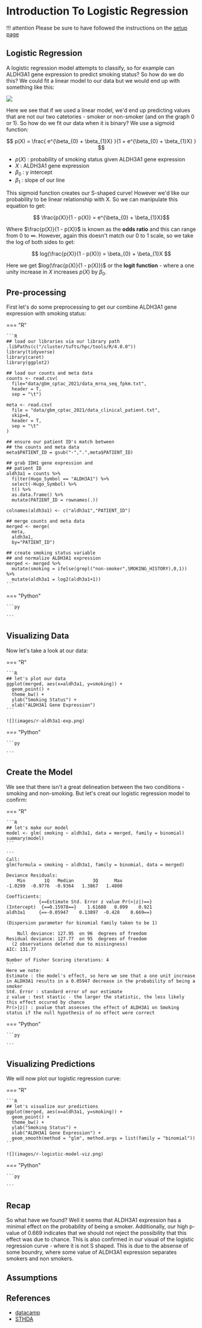 # Introduction To Logistic Regression

!!! attention
    Please be sure to have followed the instructions on the [setup page](../setup.md)
    
## Logistic Regression

A logistic regression model attempts to classify, so for example can ALDH3A1 gene expression to predict smoking status? So how do we do this? We could fit a linear model to our data but we would end up with something like this:

![](images/linear-v-logistic.png)

Here we see that if we used a linear model, we'd end up predicting values that are not our two catetories - smoker or non-smoker (and on the graph 0 or 1). So how do we fit our data when it is binary? We use a sigmoid function:

$$ p(X) = \frac{ e^{\beta_{0} + \beta_{1}X} }{1 + e^{\beta_{0} + \beta_{1}X} } $$

- $p(X)$ : probability of smoking status given ALDH3A1 gene expression
- $X$ : ALDH3A1 gene expression
- $\beta_{0}$ : y intercept
- $\beta_{1}$ : slope of our line

This sigmoid function creates our S-shaped curve! However we'd like our probability to be linear relationship with X. So we can manipulate this equation to get:

$$ \frac{p(X)}{1 - p(X)} = e^{\beta_{0} + \beta_{1}X}$$

Where $\frac{p(X)}{1 - p(X)}$ is known as the **odds ratio** and this can range from $0$ to $\infty$. However, again this doesn't match our 0 to 1 scale, so we take the log of both sides to get:

$$ log(\frac{p(X)}{1 - p(X)}) = \beta_{0} + \beta_{1}X $$

Here we get $log(\frac{p(X)}{1 - p(X)})$ or the **logit function** - where a one unity increase in $X$ increases $p(X)$ by $\beta_{0}$. 

## Pre-processing

First let's do some preprocessing to get our combine ALDH3A1 gene expression with smoking status:

=== "R"

    ```R
    ## load our libraries via our library path
    .libPaths(c("/cluster/tufts/hpc/tools/R/4.0.0"))
    library(tidyverse)
    library(caret)
    library(ggplot2)

    ## load our counts and meta data
    counts <- read.csv(
      file="data/gbm_cptac_2021/data_mrna_seq_fpkm.txt",
      header = T,
      sep = "\t") 

    meta <- read.csv(
      file = "data/gbm_cptac_2021/data_clinical_patient.txt",
      skip=4,
      header = T,
      sep = "\t"
    )

    ## ensure our patient ID's match between 
    ## the counts and meta data
    meta$PATIENT_ID = gsub("-",".",meta$PATIENT_ID)

    ## grab IDH1 gene expression and 
    ## patient ID 
    aldh3a1 = counts %>%
      filter(Hugo_Symbol == "ALDH3A1") %>%
      select(-Hugo_Symbol) %>%
      t() %>%
      as.data.frame() %>%
      mutate(PATIENT_ID = rownames(.))

    colnames(aldh3a1) <- c("aldh3a1","PATIENT_ID")

    ## merge counts and meta data
    merged <- merge(
      meta,
      aldh3a1,
      by="PATIENT_ID")

    ## create smoking status variable
    ## and normalize ALDH3A1 expression
    merged <- merged %>%
      mutate(smoking = ifelse(grepl("non-smoker",SMOKING_HISTORY),0,1)) %>%
      mutate(aldh3a1 = log2(aldh3a1+1))
    ```
=== "Python"

    ```py
    
    ```

## Visualizing Data

Now let's take a look at our data:

=== "R"

    ```R
    ## let's plot our data
    ggplot(merged, aes(x=aldh3a1, y=smoking)) + 
      geom_point() +
      theme_bw() +
      ylab("Smoking Status") +
      xlab("ALDH3A1 Gene Expression") 
    ```
    
    ![](images/r-aldh3a1-exp.png)
    
=== "Python"

    ```py
    
    ```

## Create the Model

We see that there isn't a great delineation between the two conditions - smoking and non-smoking. But let's creat our logistic regression model to confirm:

=== "R"

    ```R
    ## let's make our model
    model <- glm( smoking ~ aldh3a1, data = merged, family = binomial)
    summary(model) 
    ```
    
    ```
    Call:
    glm(formula = smoking ~ aldh3a1, family = binomial, data = merged)

    Deviance Residuals: 
        Min       1Q   Median       3Q      Max  
    -1.0299  -0.9776  -0.9364   1.3867   1.4800  

    Coefficients:
                {==Estimate Std. Error z value Pr(>|z|)==}
    (Intercept)  {==0.15978==}    1.61680   0.099    0.921
    aldh3a1     {==-0.05947    0.13897  -0.428    0.669==}
    
    (Dispersion parameter for binomial family taken to be 1)
    
        Null deviance: 127.95  on 96  degrees of freedom
    Residual deviance: 127.77  on 95  degrees of freedom
      (2 observations deleted due to missingness)
    AIC: 131.77

    Number of Fisher Scoring iterations: 4
    ```
    Here we note:
    Estimate : the model's effect, so here we see that a one unit increase in ALDH3A1 results in a 0.05947 decrease in the probability of being a smoker
    Std. Error : standard error of our estimate
    z value : test stastic - the larger the statistic, the less likely this effect occured by chance
    Pr(>|z|) : pvalue that assesses the effect of ALDH3A1 on Smoking status if the null hypothesis of no effect were correct
    
=== "Python"

    ```py
    
    ```
    
## Visualizing Predictions

We will now plot our logistic regression curve:

=== "R"

    ```R
    ## let's visualize our predictions
    ggplot(merged, aes(x=aldh3a1, y=smoking)) + 
      geom_point() +
      theme_bw() +
      ylab("Smoking Status") +
      xlab("ALDH3A1 Gene Expression") +
      geom_smooth(method = "glm", method.args = list(family = "binomial")) 
    ```
    
    ![](images/r-logistic-model-viz.png)
    
=== "Python"

    ```py
    
    ```

## Recap

So what have we found? Well it seems that ALDH3A1 expression has a minimal effect on the probability of being a smoker. Additionally, our high p-value of 0.669 indicates that we should not reject the possibility that this effect was due to chance. This is also confirmed in our visual of the logistic regression curve - where it is not S shaped. This is due to the absense of some boundry, where some value of ALDH3A1 expression separates smokers and non smokers.

## Assumptions



## References

- [datacamp](https://www.datacamp.com/tutorial/logistic-regression-R)
- [STHDA](http://www.sthda.com/english/articles/36-classification-methods-essentials/151-logistic-regression-essentials-in-r/)
